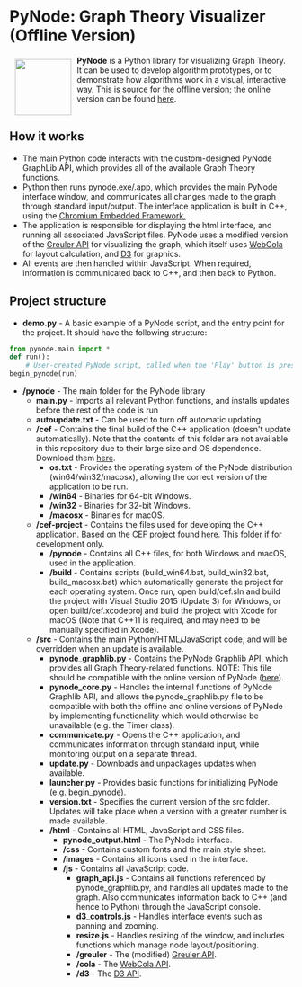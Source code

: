 # PyNode: Graph Theory Visualizer (Offline Version)
<a href="http://www.alexsocha.com/pynode"><img src="http://www.alexsocha.com/images/pynode/logo.png" align="left" hspace="10" vspace="6" width="100px" height="100px"></a>
**PyNode** is a Python library for visualizing Graph Theory. It can be used to develop algorithm prototypes, or to demonstrate how algorithms work in a visual, interactive way. This is source for the offline version; the online version can be found <a href="http://www.alexsocha.com/pynode">here</a>.
<br><br>

## How it works
* The main Python code interacts with the custom-designed PyNode GraphLib API, which provides all of the available Graph Theory functions.
* Python then runs pynode.exe/.app, which provides the main PyNode interface window, and communicates all changes made to the graph through standard input/output. The interface application is built in C++, using the <a href="https://bitbucket.org/chromiumembedded/cef">Chromium Embedded Framework.</a>
* The application is responsible for displaying the html interface, and running all associated JavaScript files. PyNode uses a modified version of the <a href="https://github.com/maurizzzio/greuler">Greuler API</a> for visualizing the graph, which itself uses <a href="https://github.com/tgdwyer/WebCola">WebCola</a> for layout calculation, and <a h href="https://github.com/d3/d3">D3</a> for graphics.
* All events are then handled within JavaScript. When required, information is communicated back to C++, and then back to Python.

## Project structure
* **demo.py** - A basic example of a PyNode script, and the entry point for the project. It should have the following structure:
```Python
from pynode.main import *
def run():
    # User-created PyNode script, called when the 'Play' button is pressed
begin_pynode(run)
```
* **/pynode** - The main folder for the PyNode library
  * **main.py** - Imports all relevant Python functions, and installs updates before the rest of the code is run
  * **autoupdate.txt** - Can be used to turn off automatic updating
  * **/cef** - Contains the final build of the C++ application (doesn't update automatically). Note that the contents of this folder are not available in this repository due to their large size and OS dependence. Download them <a href="http://www.alexsocha.com/pynode#download">here</a>.
    * **os.txt** - Provides the operating system of the PyNode distribution (win64/win32/macosx), allowing the correct version of the application to be run.
    * **/win64** - Binaries for 64-bit Windows.
    * **/win32** - Binaries for 32-bit Windows.
    * **/macosx** - Binaries for macOS.
  * **/cef-project** - Contains the files used for developing the C++ application. Based on the CEF project found <a href="https://bitbucket.org/chromiumembedded/cef-project">here</a>. This folder if for development only.
    * **/pynode** - Contains all C++ files, for both Windows and macOS, used in the application.
    * **/build** - Contains scripts (build_win64.bat, build_win32.bat, build_macosx.bat) which automatically generate the project for each operating system. Once run, open build/cef.sln and build the project with Visual Studio 2015 (Update 3) for Windows, or open build/cef.xcodeproj and build the project with Xcode for macOS (Note that C++11 is required, and may need to be manually specified in Xcode).
  * **/src** - Contains the main Python/HTML/JavaScript code, and will be overridden when an update is available.
    * **pynode_graphlib.py** - Contains the PyNode Graphlib API, which provides all Graph Theory-related functions. NOTE: This file should be compatible with the online version of PyNode (<a href="http://www.alexsocha.com/pynode_graphlib.py">here</a>).
    * **pynode_core.py** - Handles the internal functions of PyNode Graphlib API, and allows the pynode_graphlib.py file to be compatible with both the offline and online versions of PyNode by implementing functionality which would otherwise be unavailable (e.g. the Timer class).
    * **communicate.py** - Opens the C++ application, and communicates information through standard input, while monitoring output on a separate thread.
    * **update.py** - Downloads and unpackages updates when available.
    * **launcher.py** - Provides basic functions for initializing PyNode (e.g. begin_pynode).
    * **version.txt** - Specifies the current version of the src folder. Updates will take place when a version with a greater number is made available.
    * **/html** - Contains all HTML, JavaScript and CSS files.
      * **pynode_output.html** - The PyNode interface.
      * **/css** - Contains custom fonts and the main style sheet.
      * **/images** - Contains all icons used in the interface.
      * **/js** - Contains all JavaScript code.
        * **graph_api.js** - Contains all functions referenced by pynode_graphlib.py, and handles all updates made to the graph. Also communicates information back to C++ (and hence to Python) through the JavaScript console.
        * **d3_controls.js** - Handles interface events such as panning and zooming.
        * **resize.js** - Handles resizing of the window, and includes functions which manage node layout/positioning.
        * **/greuler** - The (modified) <a href="https://github.com/maurizzzio/greuler">Greuler API</a>.
        * **/cola** - The <a href="https://github.com/tgdwyer/WebCola">WebCola API</a>.
        * **/d3** - The <a href="https://github.com/d3/d3">D3 API</a>.
